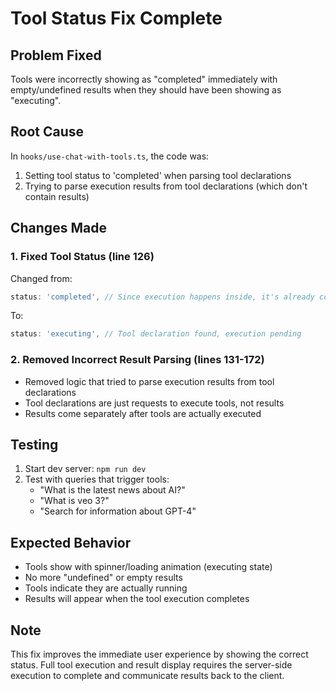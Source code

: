 # Tool Status Fix Complete

## Problem Fixed
Tools were incorrectly showing as "completed" immediately with empty/undefined results when they should have been showing as "executing".

## Root Cause
In `hooks/use-chat-with-tools.ts`, the code was:
1. Setting tool status to 'completed' when parsing tool declarations
2. Trying to parse execution results from tool declarations (which don't contain results)

## Changes Made

### 1. Fixed Tool Status (line 126)
Changed from:
```typescript
status: 'completed', // Since execution happens inside, it's already completed
```

To:
```typescript
status: 'executing', // Tool declaration found, execution pending
```

### 2. Removed Incorrect Result Parsing (lines 131-172)
- Removed logic that tried to parse execution results from tool declarations
- Tool declarations are just requests to execute tools, not results
- Results come separately after tools are actually executed

## Testing
1. Start dev server: `npm run dev`
2. Test with queries that trigger tools:
   - "What is the latest news about AI?"
   - "What is veo 3?"
   - "Search for information about GPT-4"

## Expected Behavior
- Tools show with spinner/loading animation (executing state)
- No more "undefined" or empty results
- Tools indicate they are actually running
- Results will appear when the tool execution completes

## Note
This fix improves the immediate user experience by showing the correct status. Full tool execution and result display requires the server-side execution to complete and communicate results back to the client.